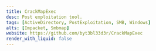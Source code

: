 ```yaml
---
title: CrackMapExec
desc: Post exploitation tool.
tags: [ActiveDirectory, PostExploitation, SMB, Windows]
alts: [Impacket, Smbmap]
website: https://github.com/byt3bl33d3r/CrackMapExec
render_with_liquid: false
---
```

